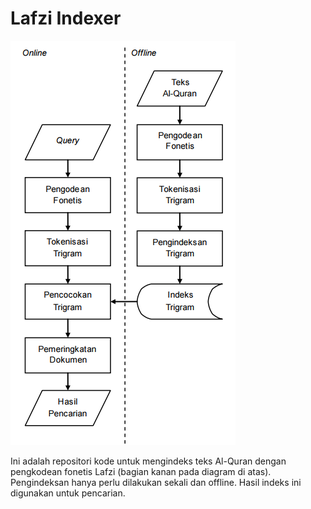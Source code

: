 # Lafzi Indexer

![Flowchart](docs/flowchart.png)

Ini adalah repositori kode untuk mengindeks teks Al-Quran dengan pengkodean fonetis Lafzi (bagian kanan pada diagram di atas). Pengindeksan hanya perlu dilakukan sekali dan offline. Hasil indeks ini digunakan untuk pencarian.
